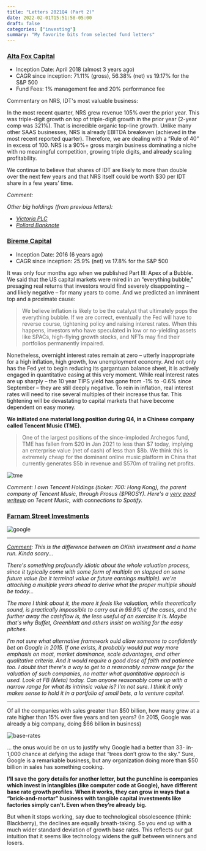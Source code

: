 ```yaml
---
title: "Letters 2021Q4 (Part 2)"
date: 2022-02-01T15:51:58-05:00
draft: false
categories: ["investing"]
summary: "My favorite bits from selected fund letters"
---
```


### [Alta Fox Capital](https://static1.squarespace.com/static/5aaacb57506fbe4636414126/t/61f8b8cf6faed02fd91ec060/1643690191597/Q4+2021+Alta+Fox+Capital+Quarterly+Letter+-+final.pdf)

- Inception Date: April 2018 (almost 3 years ago)
- CAGR since inception: 71.11% (gross), 56.38% (net) vs 19.17% for the S&P 500
- Fund Fees: 1% management fee and 20% performance fee

Commentary on NRS, IDT's most valuable business:

In the most recent quarter, NRS grew revenue 105% over the prior year. This was triple-digit growth
on top of triple-digit growth in the prior year (2-year comp was 321%). That is incredible organic
top-line growth. Unlike many other SAAS businesses, NRS is already EBITDA breakeven (achieved in
the most recent reported quarter). Therefore, we are dealing with a “Rule of 40” in excess of 100. NRS
is a 90%+ gross margin business dominating a niche with no meaningful competition, growing triple
digits, and already scaling profitability. 

We continue to believe that shares of IDT are likely to more than double over the next few
years and that NRS itself could be worth $30 per IDT share in a few years’ time.

_Comment:_

_Other big holdings (from previous letters):_

- _[Victoria PLC](https://static1.squarespace.com/static/5aaacb57506fbe4636414126/t/612d5d700839fa234e002afc/1630362994098/VCP+Presentation+-+08.30.2021.pdf)_
- _[Pollard Banknote](https://static1.squarespace.com/static/5aaacb57506fbe4636414126/t/60366cb6662f6b44b9a8e617/1614179511023/Pollard+Banknote+Ltd+%28PBL+CN%29+-+02.24.2021.pdf)_


### [Bireme Capital](https://s3.amazonaws.com/bireme/4Q21%20-%20FV.html)

- Inception Date: 2016 (6 years ago)
- CAGR since inception: 25.9% (net) vs 17.8% for the S&P 500

It was only four months ago when we published Part III: Apex of a Bubble. We said that the US capital markets were mired in an “everything bubble,” presaging real returns that investors would find severely disappointing – and likely negative – for many years to come. And we predicted an imminent top and a proximate cause:

<blockquote>

We believe inflation is likely to be the catalyst that ultimately pops the everything bubble. If we are correct, eventually the Fed will have to reverse course, tightening policy and raising interest rates. When this happens, investors who have speculated in low or no-yielding assets like SPACs, high-flying growth stocks, and NFTs may find their portfolios permanently impaired.

</blockquote>

Nonetheless, overnight interest rates remain at zero – utterly inappropriate for a high inflation, high growth, low unemployment economy. And not only has the Fed yet to begin reducing its gargantuan balance sheet, it is actively engaged in quantitative easing at this very moment. While real interest rates are up sharply – the 10 year TIPS yield has gone from -1% to -0.6% since September – they are still deeply negative. To rein in inflation, real interest rates will need to rise several multiples of their increase thus far. This tightening will be devastating to capital markets that have become dependent on easy money.

**We initiated one material long position during Q4, in a Chinese company called Tencent Music (TME).**

<blockquote>

One of the largest positions of the since-imploded Archegos fund, TME has fallen from $20 in Jan 2021 to less than $7 today, implying an enterprise value (net of cash) of less than $8b. We think this is extremely cheap for the dominant online music platform in China that currently generates $5b in revenue and $570m of trailing net profits.

</blockquote>

![tme](/images/tme.png)

_Comment: I own Tencent Holdings (ticker: 700: Hong Kong), the parent company of Tencent Music, through Prosus ($PROSY). Here's a [very good writeup](https://www.techinasia.com/tencent-music-future-spotify) on Tecent Music, with connections to Spotify._


### [Farnam Street Investments](https://orphanira.com/wp-content/uploads/2022/01/January-2022-Client-Letter1.pdf)

![google](/images/google.png)

---

_<u>Comment</u>: This is the difference between an OKish investment and a home run. Kinda scary..._

_There's something profoundly idiotic about the whole valuation process, since it typically come with some form of multiple on slapped on some future value (be it terminal value or future earnings multiple). we're attaching a multiple years ahead to derive what the proper multiple should be today..._

_The more I think about it, the more it feels like valuation, while theoretically sound, is practically impossible to carry out in 99.9% of the cases, and the further away the cashflow is, the less useful of an exercise it is. Maybe that's why Buffet, Greenblatt and others insist on waiting for the easy pitches._

_I'm not sure what alternative framework ould allow someone to confidently bet on Google in 2015. If one exists, it probably would put way more emphasis on moat, market dominance, scale advantages, and other qualitative criteria. And it would require a good dose of faith and patience too. I doubt that there's a way to get to a reasonably narrow range for the valuation of such companies, no matter what quantitative approach is used. Look at FB (Meta) today. Can anyone reasonably come up with a narrow range for what its intrinsic value is? I'm not sure. I think it only makes sense to hold it in a portfolio of small bets, a la venture capital._

---

Of all the companies with
sales greater than $50 billion, how many
grew at a rate higher than 15% over five
years and ten years? (In 2015, Google was already a big company, doing $66 billion in business)

![base-rates](/images/base-rates.png)

... the onus would be on us
to justify why Google had a better than 33-
in-1,000 chance at defying the adage that
“trees don’t grow to the sky.” Sure, Google is
a remarkable business, but any organization
doing more than $50 billion in sales has
something cooking. 

**I’ll save the gory details for another letter, but the punchline is companies which invest in intangibles (like computer code at Google), have different base rate growth profiles. When it works, they can grow in ways that a “brick-and-mortar” business with tangible capital investments like factories simply can’t. Even when they’re already big.** 

But when it stops working, say due to technological obsolescence (think: Blackberry), the declines are
equally breath-taking. So you end up with a much wider standard deviation of growth base rates.
This reflects our gut intuition that it seems like technology widens the gulf between winners and losers. 



